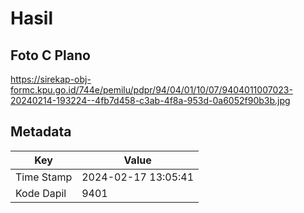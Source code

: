 # Hasil

## Foto C Plano

https://sirekap-obj-formc.kpu.go.id/744e/pemilu/pdpr/94/04/01/10/07/9404011007023-20240214-193224--4fb7d458-c3ab-4f8a-953d-0a6052f90b3b.jpg


## Metadata

| Key        | Value               |
| ---------- | ------------------- |
| Time Stamp | 2024-02-17 13:05:41 |
| Kode Dapil | 9401                |



